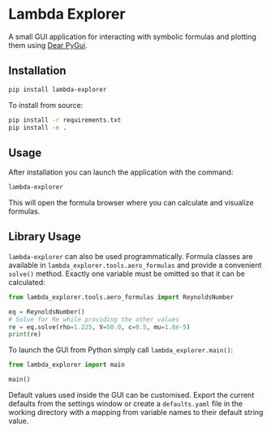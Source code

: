 # Lambda Explorer

A small GUI application for interacting with symbolic formulas and plotting them using [Dear PyGui](https://github.com/hoffstadt/dearpygui).

## Installation

```bash
pip install lambda-explorer
```

To install from source:

```bash
pip install -r requirements.txt
pip install -e .
```

## Usage

After installation you can launch the application with the command:

```bash
lambda-explorer
```

This will open the formula browser where you can calculate and visualize formulas.

## Library Usage

`lambda-explorer` can also be used programmatically. Formula classes are
available in `lambda_explorer.tools.aero_formulas` and provide a convenient
`solve()` method. Exactly one variable must be omitted so that it can be
calculated:

```python
from lambda_explorer.tools.aero_formulas import ReynoldsNumber

eq = ReynoldsNumber()
# Solve for Re while providing the other values
re = eq.solve(rho=1.225, V=50.0, c=0.5, mu=1.8e-5)
print(re)
```

To launch the GUI from Python simply call `lambda_explorer.main()`:

```python
from lambda_explorer import main

main()
```

Default values used inside the GUI can be customised. Export the current
defaults from the settings window or create a `defaults.yaml` file in the
working directory with a mapping from variable names to their default string
value.
